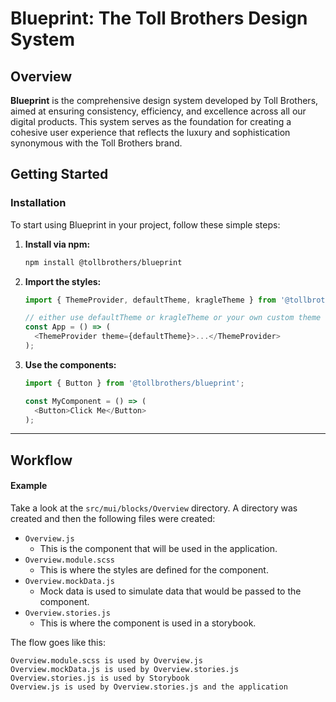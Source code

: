 # Blueprint: The Toll Brothers Design System

## Overview

**Blueprint** is the comprehensive design system developed by Toll Brothers, aimed at ensuring consistency, efficiency, and excellence across all our digital products. This system serves as the foundation for creating a cohesive user experience that reflects the luxury and sophistication synonymous with the Toll Brothers brand.

## Getting Started

### Installation

To start using Blueprint in your project, follow these simple steps:

1. **Install via npm:**

   ```bash
   npm install @tollbrothers/blueprint
   ```

2. **Import the styles:**

   ```javascript
   import { ThemeProvider, defaultTheme, kragleTheme } from '@tollbrothers/blueprint';

   // either use defaultTheme or kragleTheme or your own custom theme
   const App = () => (
     <ThemeProvider theme={defaultTheme}>...</ThemeProvider>
   );
   ```

3. **Use the components:**

   ```javascript
   import { Button } from '@tollbrothers/blueprint';

   const MyComponent = () => (
     <Button>Click Me</Button>
   );
   ```

---


## Workflow

#### Example

Take a look at the `src/mui/blocks/Overview` directory. A directory was created and then the following files were created:

- `Overview.js`
  - This is the component that will be used in the application.
- `Overview.module.scss`
  - This is where the styles are defined for the component.
- `Overview.mockData.js`
  - Mock data is used to simulate data that would be passed to the component.
- `Overview.stories.js`
  - This is where the component is used in a storybook.

The flow goes like this:
```
Overview.module.scss is used by Overview.js
Overview.mockData.js is used by Overview.stories.js
Overview.stories.js is used by Storybook
Overview.js is used by Overview.stories.js and the application
```


